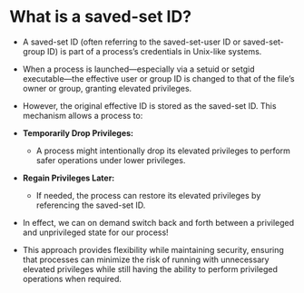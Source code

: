 # What is a saved-set ID?

- A saved-set ID (often referring to the saved-set-user ID or saved-set-group ID) is part of a process’s credentials in Unix-like systems. 
- When a process is launched—especially via a setuid or setgid executable—the effective user or group ID is changed to that of the file’s owner or group, granting elevated privileges.
- However, the original effective ID is stored as the saved-set ID. This mechanism allows a process to:

- **Temporarily Drop Privileges:**
  - A process might intentionally drop its elevated privileges to perform safer operations under lower privileges.
- **Regain Privileges Later:**
  - If needed, the process can restore its elevated privileges by referencing the saved-set ID.
- In effect, we can on demand switch back and forth between a privileged and unprivileged state for our process!



- This approach provides flexibility while maintaining security, ensuring that processes can minimize the risk of running with unnecessary elevated privileges while still having the ability to perform privileged operations when required.